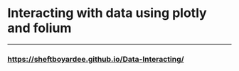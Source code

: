 # Interacting with data using plotly and folium
---
### https://sheftboyardee.github.io/Data-Interacting/
